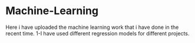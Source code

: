 # Machine-Learning
Here i have uploaded the machine learning work that i have done in the recent time.
1-I have used different regression models for different projects.
